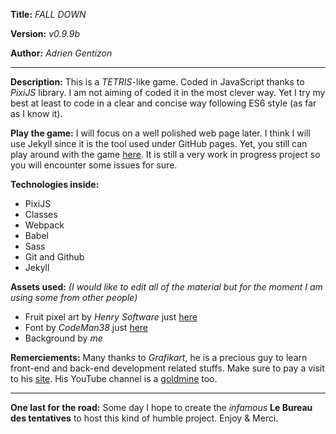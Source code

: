 **Title:** _FALL DOWN_

**Version:** _v0.9.9b_

**Author:** _Adrien Gentizon_

---

**Description:**
This is a _TETRIS_-like game. Coded in JavaScript thanks to _PixiJS_ library.
I am not aiming of coded it in the most clever way. Yet I try my best at least to code
in a clear and concise way following ES6 style (as far as I know it).

**Play the game:**
I will focus on a well polished web page later. I think I will use Jekyll since it is the tool used under GitHub pages.
Yet, you still can play around with the game [here](./src.index.html).
It is still a very work in progress project so you will encounter some issues for sure.

**Technologies inside:**

- PixiJS
- Classes
- Webpack
- Babel
- Sass
- Git and Github
- Jekyll

**Assets used:**
_(I would like to edit all of the material but for the moment I am using some from other people)_

- Fruit pixel art by _Henry Software_ just [here](https://henrysoftware.itch.io/pixel-food)
- Font by _CodeMan38_ just [here](https://fonts.google.com/specimen/Press+Start+2P?query=start+2p)
- Background by _me_

**Remerciements:**
Many thanks to _Grafikart_, he is a precious guy to learn front-end and back-end development related stuffs. Make sure to pay a visit to his [site](https://www.grafikart.fr/). His YouTube channel is a [goldmine](https://www.youtube.com/user/grafikarttv) too.

---

**One last for the road:**
Some day I hope to create the _infamous_ **Le Bureau des tentatives** to host this kind of humble project.
Enjoy & Merci.
